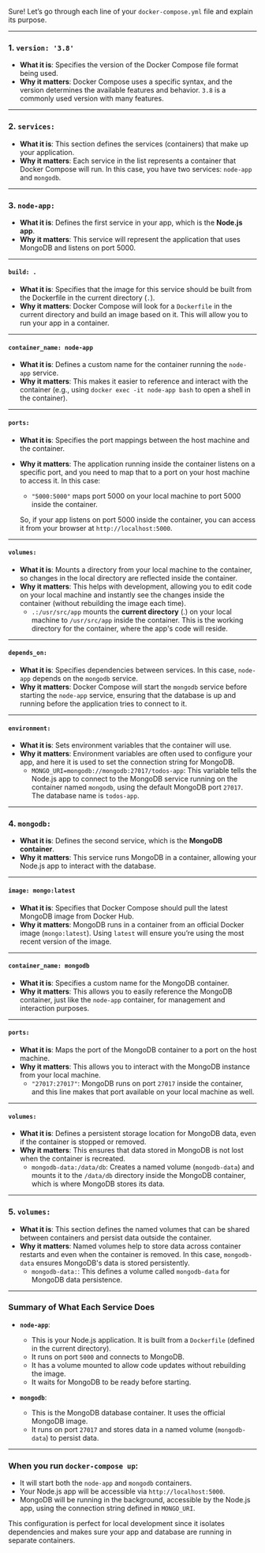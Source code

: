 Sure! Let’s go through each line of your `docker-compose.yml` file and explain its purpose.

---

### **1. `version: '3.8'`**
- **What it is**: Specifies the version of the Docker Compose file format being used.
- **Why it matters**: Docker Compose uses a specific syntax, and the version determines the available features and behavior. `3.8` is a commonly used version with many features.

---

### **2. `services:`**
- **What it is**: This section defines the services (containers) that make up your application.
- **Why it matters**: Each service in the list represents a container that Docker Compose will run. In this case, you have two services: `node-app` and `mongodb`.

---

### **3. `node-app:`**
- **What it is**: Defines the first service in your app, which is the **Node.js app**.
- **Why it matters**: This service will represent the application that uses MongoDB and listens on port 5000.

---

#### **`build: .`**
- **What it is**: Specifies that the image for this service should be built from the Dockerfile in the current directory (`.`).
- **Why it matters**: Docker Compose will look for a `Dockerfile` in the current directory and build an image based on it. This will allow you to run your app in a container.

---

#### **`container_name: node-app`**
- **What it is**: Defines a custom name for the container running the `node-app` service.
- **Why it matters**: This makes it easier to reference and interact with the container (e.g., using `docker exec -it node-app bash` to open a shell in the container).

---

#### **`ports:`**
- **What it is**: Specifies the port mappings between the host machine and the container.
- **Why it matters**: The application running inside the container listens on a specific port, and you need to map that to a port on your host machine to access it. In this case:
  - `"5000:5000"` maps port 5000 on your local machine to port 5000 inside the container.
  
  So, if your app listens on port 5000 inside the container, you can access it from your browser at `http://localhost:5000`.

---

#### **`volumes:`**
- **What it is**: Mounts a directory from your local machine to the container, so changes in the local directory are reflected inside the container.
- **Why it matters**: This helps with development, allowing you to edit code on your local machine and instantly see the changes inside the container (without rebuilding the image each time).
  - `.:/usr/src/app` mounts the **current directory** (.) on your local machine to `/usr/src/app` inside the container. This is the working directory for the container, where the app's code will reside.

---

#### **`depends_on:`**
- **What it is**: Specifies dependencies between services. In this case, `node-app` depends on the `mongodb` service.
- **Why it matters**: Docker Compose will start the `mongodb` service before starting the `node-app` service, ensuring that the database is up and running before the application tries to connect to it.

---

#### **`environment:`**
- **What it is**: Sets environment variables that the container will use.
- **Why it matters**: Environment variables are often used to configure your app, and here it is used to set the connection string for MongoDB.
  - `MONGO_URI=mongodb://mongodb:27017/todos-app`: This variable tells the Node.js app to connect to the MongoDB service running on the container named `mongodb`, using the default MongoDB port `27017`. The database name is `todos-app`.

---

### **4. `mongodb:`**
- **What it is**: Defines the second service, which is the **MongoDB container**.
- **Why it matters**: This service runs MongoDB in a container, allowing your Node.js app to interact with the database.

---

#### **`image: mongo:latest`**
- **What it is**: Specifies that Docker Compose should pull the latest MongoDB image from Docker Hub.
- **Why it matters**: MongoDB runs in a container from an official Docker image (`mongo:latest`). Using `latest` will ensure you’re using the most recent version of the image.
  
---

#### **`container_name: mongodb`**
- **What it is**: Specifies a custom name for the MongoDB container.
- **Why it matters**: This allows you to easily reference the MongoDB container, just like the `node-app` container, for management and interaction purposes.

---

#### **`ports:`**
- **What it is**: Maps the port of the MongoDB container to a port on the host machine.
- **Why it matters**: This allows you to interact with the MongoDB instance from your local machine.
  - `"27017:27017"`: MongoDB runs on port `27017` inside the container, and this line makes that port available on your local machine as well.

---

#### **`volumes:`**
- **What it is**: Defines a persistent storage location for MongoDB data, even if the container is stopped or removed.
- **Why it matters**: This ensures that data stored in MongoDB is not lost when the container is recreated.
  - `mongodb-data:/data/db`: Creates a named volume (`mongodb-data`) and mounts it to the `/data/db` directory inside the MongoDB container, which is where MongoDB stores its data.

---

### **5. `volumes:`**
- **What it is**: This section defines the named volumes that can be shared between containers and persist data outside the container.
- **Why it matters**: Named volumes help to store data across container restarts and even when the container is removed. In this case, `mongodb-data` ensures MongoDB's data is stored persistently.
  - `mongodb-data:`: This defines a volume called `mongodb-data` for MongoDB data persistence.

---

### **Summary of What Each Service Does**
- **`node-app`**:
  - This is your Node.js application. It is built from a `Dockerfile` (defined in the current directory).
  - It runs on port `5000` and connects to MongoDB.
  - It has a volume mounted to allow code updates without rebuilding the image.
  - It waits for MongoDB to be ready before starting.

- **`mongodb`**:
  - This is the MongoDB database container. It uses the official MongoDB image.
  - It runs on port `27017` and stores data in a named volume (`mongodb-data`) to persist data.

---

### **When you run `docker-compose up`**:
- It will start both the `node-app` and `mongodb` containers.
- Your Node.js app will be accessible via `http://localhost:5000`.
- MongoDB will be running in the background, accessible by the Node.js app, using the connection string defined in `MONGO_URI`.

This configuration is perfect for local development since it isolates dependencies and makes sure your app and database are running in separate containers.